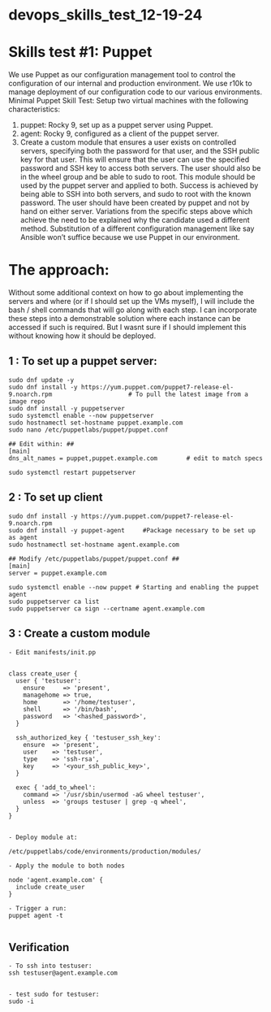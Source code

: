 # devops_skills_test_12-19-24

# Skills test #1: Puppet


We use Puppet as our configuration management tool to control the configuration of our internal
and production environment. We use r10k to manage deployment of our configuration code to
our various environments.
Minimal Puppet Skill Test:
Setup two virtual machines with the following characteristics:
1. puppet: Rocky 9, set up as a puppet server using Puppet.
2. agent: Rocky 9, configured as a client of the puppet server.
3. Create a custom module that ensures a user exists on controlled servers, specifying both the
password for that user, and the SSH public key for that user. This will ensure that the user can
use the specified password and SSH key to access both servers. The user should also be in the
wheel group and be able to sudo to root. This module should be used by the puppet server and
applied to both.
Success is achieved by being able to SSH into both servers, and sudo to root with the known
password. The user should have been created by puppet and not by hand on either server.
Variations from the specific steps above which achieve the need to be explained why the
candidate used a different method. Substitution of a different configuration management like say
Ansible won’t suffice because we use Puppet in our environment.


# The approach:
Without some additional context on how to go about implementing the servers and where (or if I should set up the VMs myself), I will include the bash / shell commands that will go along with each step. I can incorporate these steps into a demonstrable solution where each instance can be accessed if such is required. But I wasnt sure if I should implement this without knowing how it should be deployed. 


## 1 : To set up a puppet server:
``` 
sudo dnf update -y 
sudo dnf install -y https://yum.puppet.com/puppet7-release-el-9.noarch.rpm                     # To pull the latest image from a image repo 
sudo dnf install -y puppetserver
sudo systemctl enable --now puppetserver
sudo hostnamectl set-hostname puppet.example.com
sudo nano /etc/puppetlabs/puppet/puppet.conf

## Edit within: ##
[main]
dns_alt_names = puppet,puppet.example.com        # edit to match specs 

sudo systemctl restart puppetserver 

```


## 2 : To set up client 
```
sudo dnf install -y https://yum.puppet.com/puppet7-release-el-9.noarch.rpm
sudo dnf install -y puppet-agent     #Package necessary to be set up as agent
sudo hostnamectl set-hostname agent.example.com

## Modify /etc/puppetlabs/puppet/puppet.conf ##
[main]
server = puppet.example.com

sudo systemctl enable --now puppet # Starting and enabling the puppet agent 
sudo puppetserver ca list
sudo puppetserver ca sign --certname agent.example.com

```

## 3 : Create a custom module 
```
- Edit manifests/init.pp


class create_user {
  user { 'testuser':
    ensure     => 'present',
    managehome => true,
    home       => '/home/testuser',
    shell      => '/bin/bash',
    password   => '<hashed_password>',
  }

  ssh_authorized_key { 'testuser_ssh_key':
    ensure  => 'present',
    user    => 'testuser',
    type    => 'ssh-rsa',
    key     => '<your_ssh_public_key>',
  }

  exec { 'add_to_wheel':
    command => '/usr/sbin/usermod -aG wheel testuser',
    unless  => 'groups testuser | grep -q wheel',
  }
}


- Deploy module at: 

/etc/puppetlabs/code/environments/production/modules/

- Apply the module to both nodes

node 'agent.example.com' {
  include create_user
}

- Trigger a run: 
puppet agent -t


```


## Verification
```
- To ssh into testuser: 
ssh testuser@agent.example.com


- test sudo for testuser: 
sudo -i 

```